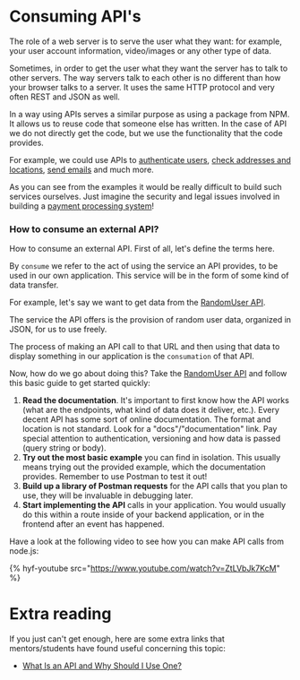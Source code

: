 # Consuming API's

The role of a web server is to serve the user what they want: for example, your user account information, video/images or any other type of data.

Sometimes, in order to get the user what they want the server has to talk to other servers. The way servers talk to each other is no different than how your browser talks to a server. It uses the same HTTP protocol and very often REST and JSON as well.

In a way using APIs serves a similar purpose as using a package from NPM. It allows us to reuse code that someone else has written. In the case of API we do not directly get the code, but we use the functionality that the code provides.

For example, we could use APIs to [authenticate users](https://developers.facebook.com/docs/facebook-login/), [check addresses and locations](https://locationiq.com/#demo), [send emails](https://sendgrid.com/docs/for-developers/sending-email/api-getting-started/) and much more.

As you can see from the examples it would be really difficult to build such services ourselves. Just imagine the security and legal issues involved in building a [payment processing system](https://stripe.com/docs/api)!

### How to consume an external API?

How to consume an external API. First of all, let's define the terms here.

By `consume` we refer to the act of using the service an API provides, to be used in our own application. This service will be in the form of some kind of data transfer.

For example, let's say we want to get data from the [RandomUser API](https://randomuser.me/api/).

The service the API offers is the provision of random user data, organized in JSON, for us to use freely.

The process of making an API call to that URL and then using that data to display something in our application is the `consumation` of that API.

Now, how do we go about doing this? Take the [RandomUser API](https://randomuser.me/api/) and follow this basic guide to get started quickly:

1. **Read the documentation**. It's important to first know how the API works (what are the endpoints, what kind of data does it deliver, etc.). Every decent API has some sort of online documentation. The format and location is not standard. Look for a "docs"/"documentation" link. Pay special attention to authentication, versioning and how data is passed (query string or body).
2. **Try out the most basic example** you can find in isolation. This usually means trying out the provided example, which the documentation provides. Remember to use Postman to test it out!
3. **Build up a library of Postman requests** for the API calls that you plan to use, they will be invaluable in debugging later.
4. **Start implementing the API** calls in your application. You would usually do this within a route inside of your backend application, or in the frontend after an event has happened.

Have a look at the following video to see how you can make API calls from node.js:

{% hyf-youtube src="https://www.youtube.com/watch?v=ZtLVbJk7KcM" %}

# Extra reading

If you just can't get enough, here are some extra links that mentors/students have found useful concerning this topic:

- [What Is an API and Why Should I Use One?](https://medium.com/@TebbaVonMathenstien/what-is-an-api-and-why-should-i-use-one-863c3365726b)
